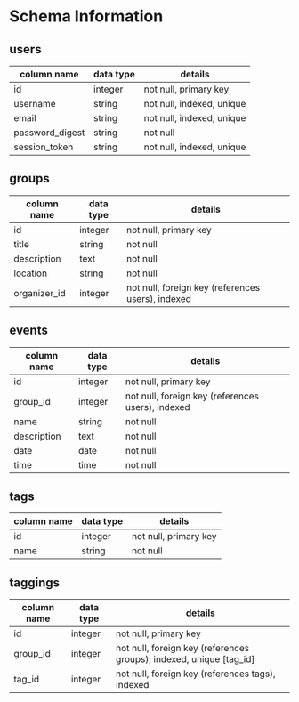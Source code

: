 # Schema Information

## users
column name     | data type | details
----------------|-----------|-----------------------
id              | integer   | not null, primary key
username        | string    | not null, indexed, unique
email           | string    | not null, indexed, unique
password_digest | string    | not null
session_token   | string    | not null, indexed, unique

## groups
column name | data type | details
------------|-----------|-----------------------
id          | integer   | not null, primary key
title       | string    | not null
description | text      | not null
location    | string    | not null
organizer_id| integer   | not null, foreign key (references users), indexed


## events
column name | data type | details
------------|-----------|-----------------------
id          | integer   | not null, primary key
group_id    | integer   | not null, foreign key (references users), indexed
name        | string    | not null
description | text      | not null
date        | date      | not null
time        | time      | not null

## tags
column name | data type | details
------------|-----------|-----------------------
id          | integer   | not null, primary key
name        | string    | not null

## taggings
column name | data type | details
------------|-----------|-----------------------
id          | integer   | not null, primary key
group_id    | integer   | not null, foreign key (references groups), indexed, unique [tag_id]
tag_id      | integer   | not null, foreign key (references tags), indexed
